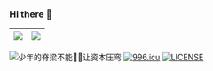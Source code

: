 ### Hi there 👋

| <img align="center" src="https://github-readme-stats.vercel.app/api?username=xiaohaoo&count_private=true&show_icons=true&icon_color=0366d6&text_color=24292e&bg_color=ffffff&hide_title=true&theme=buefy&hide_border=true" />  |  <img align="center" src="https://github-readme-stats.vercel.app/api/top-langs/?username=xiaohaoo&theme=buefy&&repo=xiaohaoo.github.io&layout=compact&hide_border=true" /> |
|------------- | ------------- |

![少年的脊梁不能🙅‍♂️让资本压弯](https://visitor-badge.glitch.me/badge?page_id=xiaohaoo&right_color=green)
[![996.icu](https://img.shields.io/badge/link-996.icu-red.svg)](https://996.icu)
[![LICENSE](https://img.shields.io/badge/license-Anti%20996-blue.svg)](https://github.com/996icu/996.ICU/blob/master/LICENSE)
